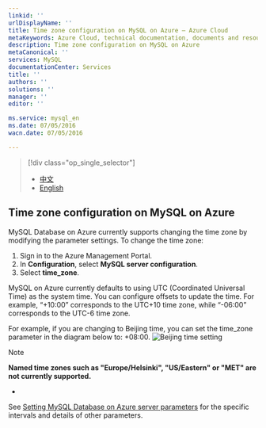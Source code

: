 ```yaml
---
linkid: ''
urlDisplayName: ''
title: Time zone configuration on MySQL on Azure – Azure Cloud
metaKeywords: Azure Cloud, technical documentation, documents and resources, MySQL, database, beginner’s guide, Azure MySQL, MySQL PaaS, Azure MySQL PaaS, Azure MySQL Service, Azure RDS
description: Time zone configuration on MySQL on Azure
metaCanonical: ''
services: MySQL
documentationCenter: Services
title: ''
authors: ''
solutions: ''
manager: ''
editor: ''

ms.service: mysql_en
ms.date: 07/05/2016
wacn.date: 07/05/2016

---
```


> [!div class="op_single_selector"]
> * [中文](./mysql-database-timezone-config.md)
> * [English](./mysql-database-enus-timezone-config.md)

## Time zone configuration on MySQL on Azure

MySQL Database on Azure currently supports changing the time zone by modifying the parameter settings. To change the time zone:

1. Sign in to the Azure Management Portal.
2. In **Configuration**, select **MySQL server configuration**.
3. Select **time_zone**.

MySQL on Azure currently defaults to using UTC (Coordinated Universal Time) as the system time. You can configure offsets to update the time. For example, “+10:00” corresponds to the UTC+10 time zone, while “-06:00” corresponds to the UTC-6 time zone.

For example, if you are changing to Beijing time, you can set the time\_zone parameter in the diagram below to: +08:00.
![Beijing time setting](./media/mysql-database-timezone-config/time_zone_en.png)

>[!NOTE]
> **Named time zones such as "Europe/Helsinki", "US/Eastern" or "MET" are not currently supported.**
*

See [Setting MySQL Database on Azure server parameters](./mysql-database-advanced-settings.md) for the specific intervals and details of other parameters.

<!---HONumber=Acom_0218_2016_MySql-->